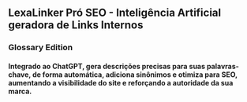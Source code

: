 ## LexaLinker Pró SEO - Inteligência Artificial geradora de Links Internos
### Glossary Edition
#### Integrado ao ChatGPT, gera descrições precisas para suas palavras-chave, de forma automática, adiciona sinônimos e otimiza para SEO, aumentando a visibilidade do site e reforçando a autoridade da sua marca.
